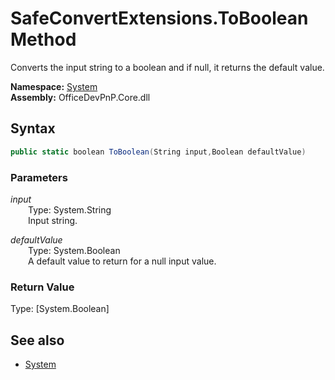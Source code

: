 # SafeConvertExtensions.ToBoolean Method  
Converts the input string to a boolean and if null, it returns the default value.  

**Namespace:** [System](System.md)  
**Assembly:** OfficeDevPnP.Core.dll  
## Syntax
```C#
public static boolean ToBoolean(String input,Boolean defaultValue)
```
### Parameters
*input*  
&emsp;&emsp;Type: System.String  
&emsp;&emsp;Input string.  
  
*defaultValue*  
&emsp;&emsp;Type: System.Boolean  
&emsp;&emsp;A default value to return for a null input value.  
  
### Return Value
Type: [System.Boolean]  

## See also
- [System](System.md)
